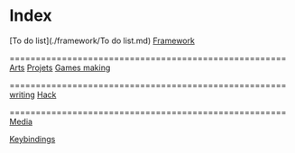 # Index

[To do list](./framework/To do list.md)
[Framework](./framework/framework.md)

=====================================================
[Arts](./arts/Art.md)
[Projets](./projets/Projets.md)
[Games making](./gamemaker/games.md)

=====================================================
[writing](./writing/writing.md)
[Hack](./Hack/hack.md)

=====================================================
[Media](./media/media.md)

[Keybindings](./cheatsheets/Keybindings)

